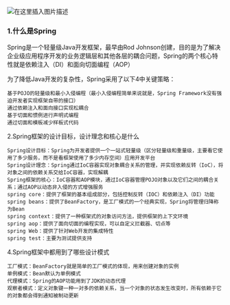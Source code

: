![在这里插入图片描述](https://img-blog.csdnimg.cn/20200527214023981.png?x-oss-process=image/watermark,type_ZmFuZ3poZW5naGVpdGk,shadow_10,text_aHR0cHM6Ly9ibG9nLmNzZG4ubmV0L2NsZWFyTEI=,size_16,color_FFFFFF,t_70)

### 1.什么是Spring

Spring是一个轻量级Java开发框架，最早由Rod Johnson创建，目的是为了解决企业级应用程序开发的业务逻辑层和其他各层的耦合问题，Spring的两个核心特性就是依赖注入（DI）和面向切面编程（AOP）

为了降低Java开发的复杂性，Spring采用了以下4中关键策略：

    基于POJO的轻量级和最小入侵编程（最小入侵编程简单来说就是，Spring Framework没有强迫开发者实现框架自带的接口）
    通过依赖注入和面向接口实现松耦合
    基于切面和惯例进行声明式编程
    通过切面和模板减少样板式代码
2.Spring框架的设计目标，设计理念和核心是什么

    Spring设计目标：Spring为开发者提供一个一站式轻量级（区分轻量级和重量级，主要看它使用了多少服务，而不是看框架使用了多少内存空间）应用开发平台
    Spring设计理念：Spring通过IoC容器实现对象耦合关系的管理，并实现依赖反转（IoC），将对象之间的依赖关系交给IoC容器，实现解耦
    Spring框架的核心：IoC容器和AOP模块，通过IoC容器管理POJO对象以及它们之间的耦合关系；通过AOP以动态非入侵的方式增强服务
    spring core：提供了框架的基本组成部分，包括控制反转（IOC）和依赖注入（DI）功能
    spring beans：提供了BeanFactory，是工厂模式的一个经典实现，Spring将管理归降称为Bean
    spring context：提供了一种框架式的对象访问方法，提供框架的上下文环境
    spring aop：提供了面向切面的编程实现，可以自定义拦截器、切点等
    spring Web：提供了针对Web开发的集成特性
    spring test：主要为测试提供支持



4.Spring框架中都用到了哪些设计模式

    工厂模式：BeanFactory就是简单的工厂模式的体现，用来创建对象的实例
    单例模式：Bean默认为单例模式
    代理模式：Spring的AOP功能用到了JDK的动态代理
    观察者模式：定义对象键一种一对多的依赖关系，当一个对象的状态发生改变时，所有依赖于它的对象都会得到通知被制动更新
